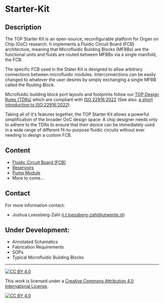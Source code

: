 # Starter-Kit

## Description
The TOP Starter Kit is an open-source, reconfigurable platform for Organ on Chip (OoC) research. It implements a Fluidic Circuit Board (FCB) architecture, meaning that Microfluidic Building Blocks (MFBBs) are the functional units and fluids are routed between MFBBs via a single manifold, the FCB.

The specific FCB used in the Stater Kit is designed to allow arbitrary connections between microfluidic modules. Interconnections can be easily changed to whatever the user desires by simply exchanging a single MFBB called the Routing Block. 

Microfluidic building block port layouts and footprints follow our [TOP Design Rules (TDRs)](https://data.4tu.nl/datasets/2558bd4c-d7ad-4e17-bc54-8c335b4c1c01) which are compliant with [ISO 22916:2022](https://www.iso.org/standard/74157.html) (See also: [a short introduction to ISO:22916:2022](https://data.4tu.nl/datasets/871d6c3a-cf1a-44f9-865a-6da842bd2f27/2)).

Taking all of it's features together, the TOP Starter Kit allows a powerful simplification of the broader OoC design space: A chip designer needs only to adhere to the TDRs to ensure that their device can be immediately used in a wide range of different fit-to-purpose fluidic circuits without ever needing to design a custom FCB.

## Content
- [Fluidic Circuit Board (FCB)](https://github.com/TOP-OoC/Starter-Kit/blob/main/FCB/)
- [Reservoirs](https://github.com/TOP-OoC/Starter-Kit/tree/main/Reservoirs)
- [Pump Module](https://github.com/TOP-OoC/Starter-Kit/tree/main/Pump_Module)
- More to come...

## Contact
For more information contact:
- Joshua Loessberg-Zahl (j.t.loessberg-zahl@utwente.nl)

## Under Development:
- Annotated Schamatics
- Fabrication Requirements
- SOPs
- Typical Microfluidic Building Blocks

___

[![CC BY 4.0][cc-by-shield]][cc-by]

This work is licensed under a
[Creative Commons Attribution 4.0 International License][cc-by].

[![CC BY 4.0][cc-by-image]][cc-by]

[cc-by]: http://creativecommons.org/licenses/by/4.0/
[cc-by-image]: https://i.creativecommons.org/l/by/4.0/88x31.png
[cc-by-shield]: https://img.shields.io/badge/License-CC%20BY%204.0-lightgrey.svg
